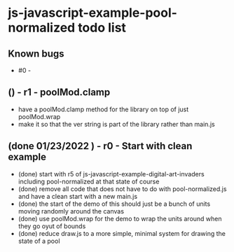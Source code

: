 # js-javascript-example-pool-normalized todo list

## Known bugs
* #0 - 


<!-- Maintenance -->

<!-- Additonal Features -->

## () - r1 - poolMod.clamp
* have a poolMod.clamp method for the library on top of just poolMod.wrap
* make it so that the ver string is part of the library rather than main.js

<!-- MVP -->

## (done 01/23/2022 ) - r0 - Start with clean example 
* (done) start with r5 of js-javascript-example-digital-art-invaders including pool-normalized at that state of course
* (done) remove all code that does not have to do with pool-normalized.js and have a clean start with a new main.js
* (done) the start of the demo of this should just be a bunch of units moving randomly around the canvas
* (done) use poolMod.wrap for the demo to wrap the units around when they go oyut of bounds
* (done) reduce draw.js to a more simple, minimal system for drawing the state of a pool
